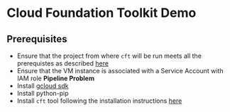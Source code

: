 # Cloud Foundation Toolkit Demo

## Prerequisites

- Ensure that the project from where `cft` will be run meets all the prerequistes as described [here](https://github.com/sourced/deploymentmanager-samples/blob/cloud-foundation/community/cloud-foundation/templates/project/README.md#prerequisites)
- Ensure that the VM instance is associated with a Service Account with IAM role **Pipeline Problem**
- Install [gcloud sdk](https://cloud.google.com/sdk)
- Install python-pip
- Install `cft` tool following the installation instructions [here](https://github.com/sourced/deploymentmanager-samples/blob/tool/community/cloud-foundation/docs/userguide.md#toolkit-installation-and-configuration)
